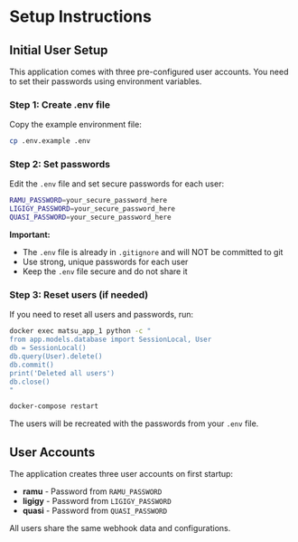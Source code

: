 # Setup Instructions

## Initial User Setup

This application comes with three pre-configured user accounts. You need to set their passwords using environment variables.

### Step 1: Create .env file

Copy the example environment file:

```bash
cp .env.example .env
```

### Step 2: Set passwords

Edit the `.env` file and set secure passwords for each user:

```bash
RAMU_PASSWORD=your_secure_password_here
LIGIGY_PASSWORD=your_secure_password_here
QUASI_PASSWORD=your_secure_password_here
```

**Important:** 
- The `.env` file is already in `.gitignore` and will NOT be committed to git
- Use strong, unique passwords for each user
- Keep the `.env` file secure and do not share it

### Step 3: Reset users (if needed)

If you need to reset all users and passwords, run:

```bash
docker exec matsu_app_1 python -c "
from app.models.database import SessionLocal, User
db = SessionLocal()
db.query(User).delete()
db.commit()
print('Deleted all users')
db.close()
"

docker-compose restart
```

The users will be recreated with the passwords from your `.env` file.

## User Accounts

The application creates three user accounts on first startup:
- **ramu** - Password from `RAMU_PASSWORD`
- **ligigy** - Password from `LIGIGY_PASSWORD`
- **quasi** - Password from `QUASI_PASSWORD`

All users share the same webhook data and configurations.
